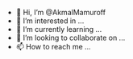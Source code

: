 - 👋 Hi, I’m @AkmalMamuroff
- 👀 I’m interested in ...
- 🌱 I’m currently learning ...
- 💞️ I’m looking to collaborate on ...
- 📫 How to reach me ...

<!---
AkmalMamuroff/AkmalMamuroff is a ✨ special ✨ repository because its `README.md` (this file) appears on your GitHub profile.
You can click the Preview link to take a look at your changes.
--->
